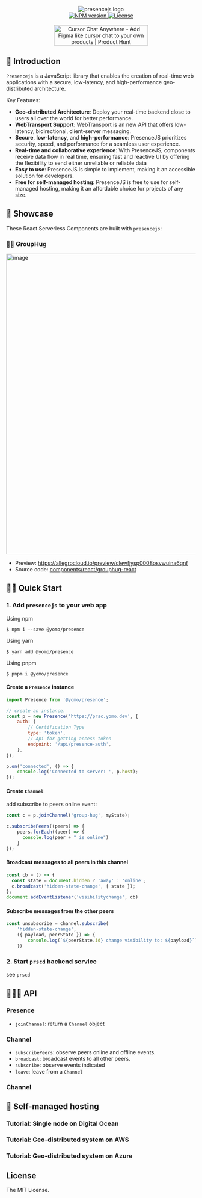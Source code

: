 <p align="center">
    <img alt="presencejs logo " src="/logo.png"><br/>
    <a aria-label="NPM version" href="https://www.npmjs.com/package/@yomo/presence">
        <img alt="NPM version" src="https://badgen.net/npm/v/@yomo/presence">
    </a>
    <a aria-label="License" href="https://github.com/yomorun/presencejs/blob/main/LICENSE">
        <img alt="License" src="https://badgen.net/npm/license/@yomo/presence">
    </a><br/><br/>
    <a href="https://www.producthunt.com/posts/cursor-chat-anywhere?utm_source=badge-featured&utm_medium=badge&utm_souce=badge-cursor-chat-anywhere" target="_blank"><img src="https://api.producthunt.com/widgets/embed-image/v1/featured.svg?post_id=333289&theme=dark" alt="Cursor Chat Anywhere - Add Figma like cursor chat to your own products | Product Hunt" style="width: 250px; height: 54px;" width="250" height="54" /></a>
</p>

## 🧬 Introduction

`Presencejs` is a JavaScript library that enables the creation of real-time web applications with a secure, low-latency, and high-performance geo-distributed architecture.

Key Features:

- **Geo-distributed Architecture**: Deploy your real-time backend close to users all over the world for better performance.
- **WebTransport Support**: WebTransport is an new API that offers low-latency, bidirectional, client-server messaging.
- **Secure**, **low-latency**, and **high-performance**: PresenceJS prioritizes security, speed, and performance for a seamless user experience.
- **Real-time and collaborative experience**: With PresenceJS, components receive data flow in real time, ensuring fast and reactive UI by offering the flexibility to send either unreliable or reliable data
- **Easy to use**: PresenceJS is simple to implement, making it an accessible solution for developers.
- **Free for self-managed hosting**: PresenceJS is free to use for self-managed hosting, making it an affordable choice for projects of any size.

## 🌟 Showcase

These React Serverless Components are built with `presencejs`:

### 👯‍♀️ GroupHug

<img width="800" alt="image" src="https://user-images.githubusercontent.com/65603/225336005-56f3605e-a150-4c9a-891c-fc5f51f46c5c.png">

- Preview: https://allegrocloud.io/preview/clewfjysp0008osvwuina6qnf
- Source code: [components/react/grouphug-react](./components/react/group-hug)

## 🥷🏼 Quick Start

### 1. Add `presencejs` to your web app

Using npm

```
$ npm i --save @yomo/presence
```

Using yarn

```
$ yarn add @yomo/presence
```

Using pnpm

```
$ pnpm i @yomo/presence
```

#### Create a `Presence` instance

```js
import Presence from '@yomo/presence';

// create an instance.
const p = new Presence('https://prsc.yomo.dev', {
    auth: {
        // Certification Type
        type: 'token',
        // Api for getting access token
        endpoint: '/api/presence-auth',
    },
});

p.on('connected', () => {
    console.log('Connected to server: ', p.host);
});
```

#### Create `Channel`

add subscribe to peers online event:

```js
const c = p.joinChannel('group-hug', myState);

c.subscribePeers((peers) => {
    peers.forEach((peer) => {
      console.log(peer + " is online")
    }
});
```


#### Broadcast messages to all peers in this channel

```js
const cb = () => {
  const state = document.hidden ? 'away' : 'online';
  c.broadcast('hidden-state-change', { state });
};
document.addEventListener('visibilitychange', cb)
```

#### Subscribe messages from the other peers

```js
const unsubscribe = channel.subscribe(
    'hidden-state-change', 
    ({ payload, peerState }) => {
        console.log(`${peerState.id} change visibility to: ${payload}`)
    })
```

### 2. Start `prscd` backend service

see `prscd`

## 🤹🏻‍♀️ API

### Presence

- `joinChannel`: return a `Channel` object

### Channel

- `subscribePeers`: observe peers online and offline events.
- `broadcast`: broadcast events to all other peers.
- `subscribe`: observe events indicated
- `leave`: leave from a `Channel`

### Channel

## 🏡 Self-managed hosting

### Tutorial: Single node on Digital Ocean

### Tutorial: Geo-distributed system on AWS

### Tutorial: Geo-distributed system on Azure

## License

The MIT License.
